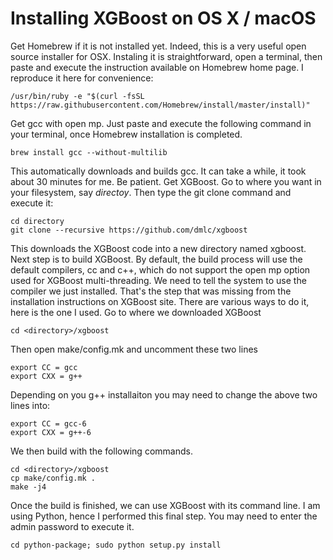 # Installing XGBoost on OS X / macOS

Get Homebrew if it is not installed yet.  Indeed, this is a very useful open source installer for OSX.  Instaling it is straightforward, open a terminal, then paste and execute the instruction available on Homebrew home page. I reproduce it here for convenience:
```
/usr/bin/ruby -e "$(curl -fsSL https://raw.githubusercontent.com/Homebrew/install/master/install)"
```
Get gcc with open mp.  Just paste and execute the following command in your terminal, once Homebrew installation is completed.
```
brew install gcc --without-multilib    
```
This automatically downloads and builds gcc.  It can take a while, it took about 30 minutes for me.  Be patient.
Get XGBoost.  Go to where you want in your filesystem, say _directoy_.  Then type the git clone command and execute it:
```
cd directory
git clone --recursive https://github.com/dmlc/xgboost 
```
This downloads the XGBoost code into a new directory named xgboost.
Next step is to build XGBoost.  By default, the build process will use the default compilers, cc and c++, which do not support the open mp option used for XGBoost multi-threading. We need to tell the system to use the compiler we just installed.  That's the step that was missing from the installation instructions on XGBoost site. 
There are various ways to do it, here is the one I used. 
Go to where we downloaded XGBoost
```
cd <directory>/xgboost
```
Then open make/config.mk and uncomment these two lines
```
export CC = gcc
export CXX = g++
```
Depending on you g++ installaiton you may need to change the above two lines into:
```
export CC = gcc-6
export CXX = g++-6
```
We then build with the following commands.
```
cd <directory>/xgboost
cp make/config.mk .
make -j4
```
Once the build is finished, we can use XGBoost with its command line.  I am using Python, hence I performed this final step.  You may need to enter the admin password to execute it.
```
cd python-package; sudo python setup.py install
```
